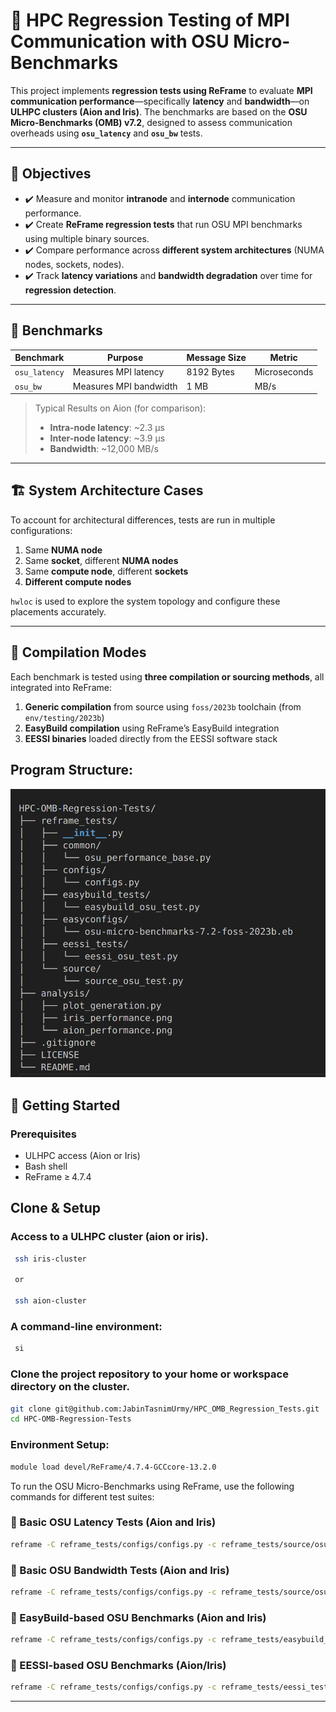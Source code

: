 # 🔬 HPC Regression Testing of MPI Communication with OSU Micro-Benchmarks

This project implements **regression tests using ReFrame** to evaluate **MPI communication performance**—specifically **latency** and **bandwidth**—on **ULHPC clusters (Aion and Iris)**. The benchmarks are based on the **OSU Micro-Benchmarks (OMB) v7.2**, designed to assess communication overheads using **`osu_latency`** and **`osu_bw`** tests.

---

## 📌 Objectives

- ✔️ Measure and monitor **intranode** and **internode** communication performance.
- ✔️ Create **ReFrame regression tests** that run OSU MPI benchmarks using multiple binary sources.
- ✔️ Compare performance across **different system architectures** (NUMA nodes, sockets, nodes).
- ✔️ Track **latency variations** and **bandwidth degradation** over time for **regression detection**.

---

## 🧪 Benchmarks

| Benchmark     | Purpose             | Message Size | Metric       |
|---------------|---------------------|--------------|--------------|
| `osu_latency` | Measures MPI latency | 8192 Bytes   | Microseconds |
| `osu_bw`      | Measures MPI bandwidth | 1 MB        | MB/s         |

> Typical Results on Aion (for comparison):
> - **Intra-node latency**: ~2.3 µs
> - **Inter-node latency**: ~3.9 µs
> - **Bandwidth**: ~12,000 MB/s

---

## 🏗️ System Architecture Cases

To account for architectural differences, tests are run in multiple configurations:

1. Same **NUMA node**
2. Same **socket**, different **NUMA nodes**
3. Same **compute node**, different **sockets**
4. **Different compute nodes**

`hwloc` is used to explore the system topology and configure these placements accurately.

---

## 🔧 Compilation Modes

Each benchmark is tested using **three compilation or sourcing methods**, all integrated into ReFrame:

1. **Generic compilation** from source using `foss/2023b` toolchain (from `env/testing/2023b`)
2. **EasyBuild compilation** using ReFrame’s EasyBuild integration
3. **EESSI binaries** loaded directly from the EESSI software stack

## Program Structure:
![Alt text](./structure.png "Optional title")

## 🚀 Getting Started

### Prerequisites

- ULHPC access (Aion or Iris)  
- Bash shell  
- ReFrame ≥ 4.7.4  

## Clone & Setup
### Access to a ULHPC cluster (aion or iris).
```bash
 ssh iris-cluster

 or 

 ssh aion-cluster
```
### A command-line environment:
```bash
 si
```
### Clone the project repository to your home or workspace directory on the cluster.
```bash
git clone git@github.com:JabinTasnimUrmy/HPC_OMB_Regression_Tests.git
cd HPC-OMB-Regression-Tests
```
### Environment Setup:
```bash
module load devel/ReFrame/4.7.4-GCCcore-13.2.0
```
To run the OSU Micro-Benchmarks using ReFrame, use the following commands for different test suites:

### 🔹 Basic OSU Latency Tests (Aion and Iris)
```bash
reframe -C reframe_tests/configs/configs.py -c reframe_tests/source/osu_build.py -c reframe_tests/source/osu_latency.py --run --performance-report
```

### 🔹 Basic OSU Bandwidth Tests (Aion and Iris)
```bash
reframe -C reframe_tests/configs/configs.py -c reframe_tests/source/osu_build.py -c reframe_tests/source/osu_bandwidth.py --run --performance-report
```

### 🔹 EasyBuild-based OSU Benchmarks (Aion and Iris)
```bash
reframe -C reframe_tests/configs/configs.py -c reframe_tests/easybuild_tests/ --run --performance-report
```

### 🔹 EESSI-based OSU Benchmarks (Aion/Iris)
```bash
reframe -C reframe_tests/configs/configs.py -c reframe_tests/eessi_tests/ --run --performance-report
```


---



